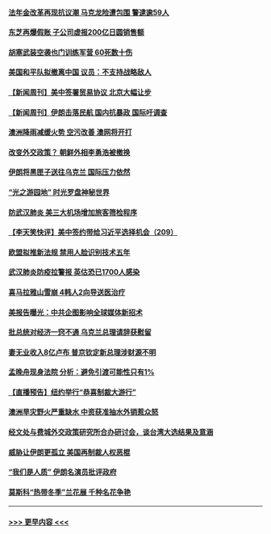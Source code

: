 #### [法年金改革再现抗议潮 马克龙险遭包围 警逮逾59人](../pages/prog202/a102755953.md?t=01191344) 
#### [东芝再爆假账 子公司虚报200亿日圆销售额](../pages/prog202/a102755949.md?t=01191344) 
#### [胡塞武装空袭也门训练军营 60死数十伤](../pages/prog202/a102755921.md?t=01191344) 
#### [美国和平队拟撤离中国 议员：不支持战略敌人](../pages/prog202/a102755896.md?t=01191344) 
#### [【新闻周刊】美中签署贸易协议  北京大幅让步](../pages/prog202/a102755893.md?t=01191344) 
#### [【新闻周刊】伊朗击落民航 国内抗暴政 国际吁调查](../pages/prog202/a102755773.md?t=01191344) 
#### [澳洲降雨减缓火势 空污改善 澳网将开打](../pages/prog202/a102755661.md?t=01191344) 
#### [改变外交政策？ 朝鲜外相李勇浩被撤换](../pages/prog202/a102755817.md?t=01191344) 
#### [伊朗将黑匣子送往乌克兰 国际压力依然](../pages/prog202/a102755784.md?t=01191344) 
#### [“光之游园地” 时光罗盘神秘世界](../pages/prog202/a102755744.md?t=01191344) 
#### [防武汉肺炎 美三大机场增加旅客筛检程序](../pages/prog202/a102755752.md?t=01191344) 
#### [【李天笑快评】美中签约带给习近平选择机会（209）](../pages/prog202/a102755709.md?t=01191344) 
#### [欧盟拟推新法规  禁用人脸识别技术五年](../pages/prog202/a102755658.md?t=01191344) 
#### [武汉肺炎防疫拉警报 英估恐已1700人感染](../pages/prog202/a102755639.md?t=01191344) 
#### [喜马拉雅山雪崩 4韩人2向导送医治疗](../pages/prog202/a102755429.md?t=01191344) 
#### [美报告曝光：中共企图影响全球媒体新招术](../pages/prog202/a102755535.md?t=01191344) 
#### [批总统对经济一窍不通 乌克兰总理请辞获慰留](../pages/prog202/a102755361.md?t=01191344) 
#### [妻无业收入8亿卢布 普京钦定新总理涉财源不明](../pages/prog202/a102755310.md?t=01191344) 
#### [孟晚舟现身法院 分析：避免引渡可能性只有1%](../pages/prog202/a102755286.md?t=01191344) 
#### [【直播预告】纽约举行“恭喜制裁大游行”](../pages/prog202/a102755308.md?t=01191344) 
#### [澳洲旱灾野火严重缺水 中资获准抽水外销惹众怒](../pages/prog202/a102755285.md?t=01191344) 
#### [经文处与费城外交政策研究所合办研讨会，谈台湾大选结果及意涵](../pages/prog202/a102755234.md?t=01191344) 
#### [威胁让伊朗更孤立 美国再制裁人权恶棍](../pages/prog202/a102755094.md?t=01191344) 
#### [“我们是人质” 伊朗名演员批评政府](../pages/prog202/a102755061.md?t=01191344) 
#### [莫斯科“热带冬季”兰花展 千种名花争艳](../pages/prog202/a102754998.md?t=01191344) 

----
#### [ >>> 更早内容 <<< ](../indexes/prog202-earlier.md)
